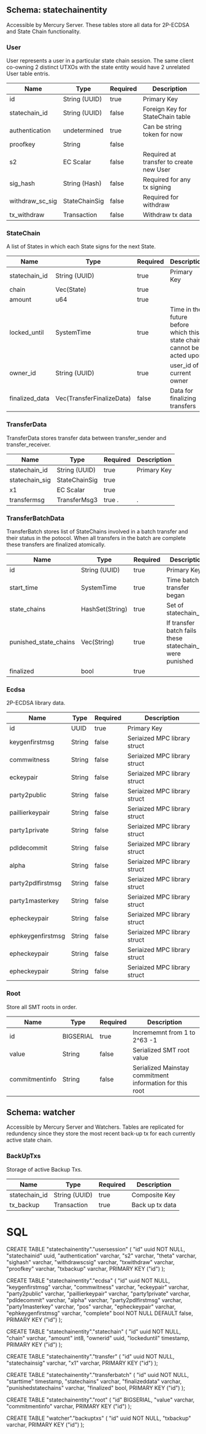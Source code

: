 
## Schema: statechainentity
Accessible by Mercury Server. These tables store all data for 2P-ECDSA and State Chain functionality.

### User
User represents a user in a particular state chain session. The same client co-owning 2 distinct UTXOs with the state entity would have 2 unrelated User table entris.

| Name            | Type          | Required | Description                             |
|-----------------|---------------|----------|-----------------------------------------|
| id              | String (UUID) | true     | Primary Key                             |
| statechain_id  | String (UUID) | false    | Foreign Key for StateChain table        |
| authentication  | undetermined  | true     | Can be string token for now             |
| proofkey        | String        | false    |                                         |
| s2              | EC Scalar     | false    | Required at transfer to create new User |
| sig_hash        | String (Hash) | false    | Required for any tx signing             |
| withdraw_sc_sig | StateChainSig | false    | Required for withdraw                   |
| tx_withdraw     | Transaction   | false    | Withdraw tx data                        |



### StateChain
A list of States in which each State signs for the next State.

| Name           | Type                      | Required | Description                                                           |
|----------------|---------------------------|----------|-----------------------------------------------------------------------|
| statechain_id | String (UUID)             | true     | Primary Key                                                           |
| chain          | Vec(State)                | true     |                                                                       |
| amount         | u64                       | true     |                                                                       |
| locked_until   | SystemTime                | true     | Time in the future before which this state chain cannot be acted upon |
| owner_id       | String (UUID)             | true     | user_id of current owner                                              |
| finalized_data | Vec(TransferFinalizeData) | false    | Data for finalizing transfers                                         |



### TransferData
TransferData stores transfer data between transfer_sender and transfer_receiver.

| Name            | Type          | Required | Description |
|-----------------|---------------|----------|-------------|
| statechain_id  | String (UUID) | true     | Primary Key |
| statechain_sig | StateChainSig | true     |             |
| x1              | EC Scalar     | true     |             |
| transfermsg     | TransferMsg3  | true .   | .           |



### TransferBatchData
TransferBatch stores list of StateChains involved in a batch transfer and their status in the potocol.
When all transfers in the batch are complete these transfers are finalized atomically.

| Name                  | Type                      | Required | Description                                                 |
|-----------------------|---------------------------|----------|-------------------------------------------------------------|
| id                    | String (UUID)             | true     | Primary Key                                                 |
| start_time            | SystemTime                | true     | Time batch transfer began                                   |
| state_chains          | HashSet(String)           | true     | Set of statechain_ids                                      |
| punished_state_chains | Vec(String)               | true     | If transfer batch fails these statechain_ids were punished |
| finalized             | bool                      | true     |                                                             |


### Ecdsa
2P-ECDSA library data.

| Name              | Type   | Required | Description                  |
|-------------------|--------|----------|------------------------------|
| id                | UUID   | true     | Primary Key                  |
| keygenfirstmsg    | String | false    | Seriaized MPC library struct |
| commwitness       | String | false    | Seriaized MPC library struct |
| eckeypair         | String | false    | Seriaized MPC library struct |
| party2public      | String | false    | Seriaized MPC library struct |
| paillierkeypair   | String | false    | Seriaized MPC library struct |
| party1private     | String | false    | Seriaized MPC library struct |
| pdldecommit       | String | false    | Seriaized MPC library struct |
| alpha             | String | false    | Seriaized MPC library struct |
| party2pdlfirstmsg | String | false    | Seriaized MPC library struct |
| party1masterkey   | String | false    | Seriaized MPC library struct |
| epheckeypair      | String | false    | Seriaized MPC library struct |
| ephkeygenfirstmsg | String | false    | Seriaized MPC library struct |
| epheckeypair      | String | false    | Seriaized MPC library struct |
| epheckeypair      | String | false    | Seriaized MPC library struct |


### Root
Store all SMT roots in order. 

| Name           | Type      | Required | Description                  |
|----------------|-----------|----------|------------------------------|
| id             | BIGSERIAL | true     | Incrememnt from 1 to 2^63 -1 |
| value          | String    | false    | Serialized SMT root value |
| commitmentinfo | String    | false    | Serialized Mainstay commitment information for this root |


## Schema: watcher
Accessible by Mercury Server and Watchers. Tables are replicated for redundency since they store the most recent back-up tx for each currently active state chain.

### BackUpTxs <a name="BackUpTxs"></a>
Storage of active Backup Txs.

| Name            | Type          | Required | Description     |
|-----------------|---------------|----------|-----------------|
| statechain_id  | String (UUID) | true     | Composite Key   |
| tx_backup       | Transaction   | true     | Back up tx data |



# SQL

CREATE TABLE "statechainentity"."usersession" (
    "id" uuid NOT NULL,
    "statechainid" uuid,
    "authentication" varchar,
    "s2" varchar,
    "theta" varchar,
    "sighash" varchar,
    "withdrawscsig" varchar,
    "txwithdraw" varchar,
    "proofkey" varchar,
    "txbackup" varchar,
    PRIMARY KEY ("id")
);

CREATE TABLE "statechainentity"."ecdsa" (
    "id" uuid NOT NULL,
    "keygenfirstmsg" varchar,
    "commwitness" varchar,
    "eckeypair" varchar,
    "party2public" varchar,
    "paillierkeypair" varchar,
    "party1private" varchar,
    "pdldecommit" varchar,
    "alpha" varchar,
    "party2pdlfirstmsg" varchar,
    "party1masterkey" varchar,
    "pos" varchar,
    "epheckeypair" varchar,
    "ephkeygenfirstmsg" varchar,
    "complete" bool NOT NULL DEFAULT false,
    PRIMARY KEY ("id")
);

CREATE TABLE "statechainentity"."statechain" (
    "id" uuid NOT NULL,
    "chain" varchar,
    "amount" int8,
    "ownerid" uuid,
    "lockeduntil" timestamp,
    PRIMARY KEY ("id")
);

CREATE TABLE "statechainentity"."transfer" (
    "id" uuid NOT NULL,
    "statechainsig" varchar,
    "x1" varchar,
    PRIMARY KEY ("id")
);


CREATE TABLE "statechainentity"."transferbatch" (
    "id" uuid NOT NULL,
    "starttime" timestamp,
    "statechains" varchar,
    "finalizeddata" varchar,
    "punishedstatechains" varchar,
    "finalized" bool,
    PRIMARY KEY ("id")
);

CREATE TABLE "statechainentity"."root" (
    "id" BIGSERIAL,
    "value" varchar,
    "commitmentinfo" varchar,
    PRIMARY KEY ("id")
);

CREATE TABLE "watcher"."backuptxs" (
    "id" uuid NOT NULL,
    "txbackup" varchar,
    PRIMARY KEY ("id")
);
